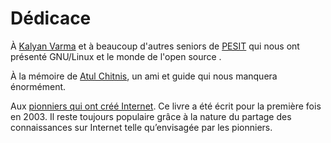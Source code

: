 # Dédicace

À [Kalyan Varma](http://www.kalyanvarma.net/) et à beaucoup d'autres seniors de [PESIT](http://www.pes.edu/) qui nous ont présenté GNU/Linux et le monde de l'open source .

À la mémoire de [Atul Chitnis](http://www.nextbigwhat.com/atul-chitnis-obituary-297/), un ami et guide qui nous manquera énormément.

Aux [pionniers qui ont créé Internet](http://www.ibiblio.org/pioneers/index.html). Ce livre a été écrit pour la première fois en 2003. Il reste toujours populaire grâce à la nature du partage des connaissances sur Internet telle qu’envisagée par les pionniers.